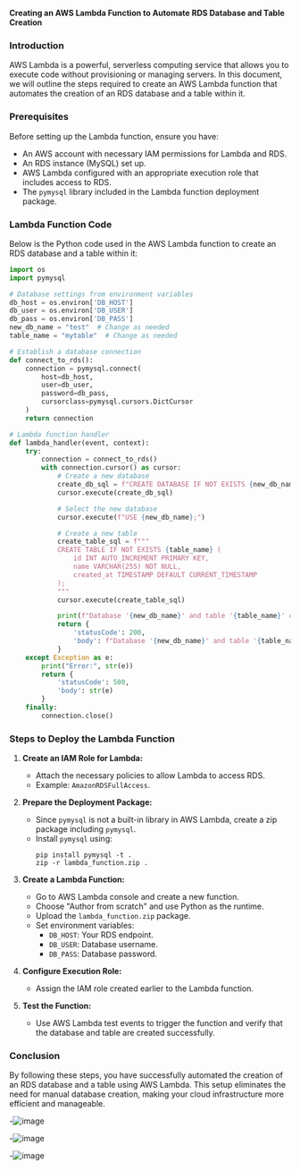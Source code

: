 **Creating an AWS Lambda Function to Automate RDS Database and Table Creation**

### Introduction

AWS Lambda is a powerful, serverless computing service that allows you to execute code without provisioning or managing servers. In this document, we will outline the steps required to create an AWS Lambda function that automates the creation of an RDS database and a table within it.

### Prerequisites

Before setting up the Lambda function, ensure you have:

- An AWS account with necessary IAM permissions for Lambda and RDS.
- An RDS instance (MySQL) set up.
- AWS Lambda configured with an appropriate execution role that includes access to RDS.
- The `pymysql` library included in the Lambda function deployment package.

### Lambda Function Code

Below is the Python code used in the AWS Lambda function to create an RDS database and a table within it:

```python
import os
import pymysql

# Database settings from environment variables
db_host = os.environ['DB_HOST']
db_user = os.environ['DB_USER']
db_pass = os.environ['DB_PASS']
new_db_name = "test"  # Change as needed
table_name = "mytable"  # Change as needed

# Establish a database connection
def connect_to_rds():
    connection = pymysql.connect(
        host=db_host,
        user=db_user,
        password=db_pass,
        cursorclass=pymysql.cursors.DictCursor
    )
    return connection

# Lambda function handler
def lambda_handler(event, context):
    try:
        connection = connect_to_rds()
        with connection.cursor() as cursor:
            # Create a new database
            create_db_sql = f"CREATE DATABASE IF NOT EXISTS {new_db_name};"
            cursor.execute(create_db_sql)

            # Select the new database
            cursor.execute(f"USE {new_db_name};")

            # Create a new table
            create_table_sql = f"""
            CREATE TABLE IF NOT EXISTS {table_name} (
                id INT AUTO_INCREMENT PRIMARY KEY,
                name VARCHAR(255) NOT NULL,
                created_at TIMESTAMP DEFAULT CURRENT_TIMESTAMP
            );
            """
            cursor.execute(create_table_sql)

            print(f"Database '{new_db_name}' and table '{table_name}' created successfully.")
            return {
                'statusCode': 200,
                'body': f"Database '{new_db_name}' and table '{table_name}' created successfully."
            }
    except Exception as e:
        print("Error:", str(e))
        return {
            'statusCode': 500,
            'body': str(e)
        }
    finally:
        connection.close()
```

### Steps to Deploy the Lambda Function

1. **Create an IAM Role for Lambda:**

   - Attach the necessary policies to allow Lambda to access RDS.
   - Example: `AmazonRDSFullAccess`.

2. **Prepare the Deployment Package:**

   - Since `pymysql` is not a built-in library in AWS Lambda, create a zip package including `pymysql`.
   - Install `pymysql` using:
     ```
     pip install pymysql -t .
     zip -r lambda_function.zip .
     ```

3. **Create a Lambda Function:**

   - Go to AWS Lambda console and create a new function.
   - Choose "Author from scratch" and use Python as the runtime.
   - Upload the `lambda_function.zip` package.
   - Set environment variables:
     - `DB_HOST`: Your RDS endpoint.
     - `DB_USER`: Database username.
     - `DB_PASS`: Database password.

4. **Configure Execution Role:**

   - Assign the IAM role created earlier to the Lambda function.

5. **Test the Function:**

   - Use AWS Lambda test events to trigger the function and verify that the database and table are created successfully.

### Conclusion

By following these steps, you have successfully automated the creation of an RDS database and a table using AWS Lambda. This setup eliminates the need for manual database creation, making your cloud infrastructure more efficient and manageable.

-![image](https://github.com/user-attachments/assets/5090d29b-2f49-4497-8536-6dbabf80227c)

-![image](https://github.com/user-attachments/assets/57ff1e04-090e-45c0-92c3-922f4161c4ca)

-![image](https://github.com/user-attachments/assets/51591db4-c8c1-4ffc-810a-d004a6f4682d)
